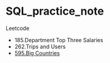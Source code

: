 # SQL_practice_note

Leetcode 
- 185.Department Top Three Salaries
- 262.Trips and Users
- [595.Big Countries](https://github.com/dtsai7/SQL_practice_note/blob/master/Leetcode595.Big_Countries.sql)
   
